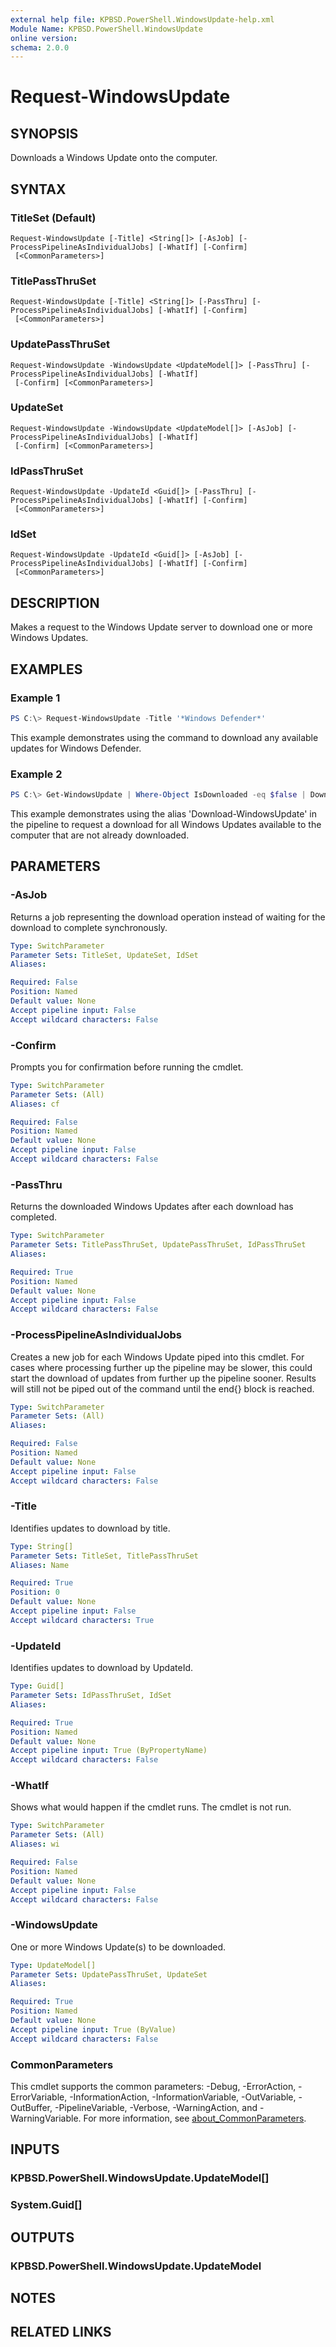 ```yaml
---
external help file: KPBSD.PowerShell.WindowsUpdate-help.xml
Module Name: KPBSD.PowerShell.WindowsUpdate
online version:
schema: 2.0.0
---
```


# Request-WindowsUpdate

## SYNOPSIS
Downloads a Windows Update onto the computer.

## SYNTAX

### TitleSet (Default)
```
Request-WindowsUpdate [-Title] <String[]> [-AsJob] [-ProcessPipelineAsIndividualJobs] [-WhatIf] [-Confirm]
 [<CommonParameters>]
```

### TitlePassThruSet
```
Request-WindowsUpdate [-Title] <String[]> [-PassThru] [-ProcessPipelineAsIndividualJobs] [-WhatIf] [-Confirm]
 [<CommonParameters>]
```

### UpdatePassThruSet
```
Request-WindowsUpdate -WindowsUpdate <UpdateModel[]> [-PassThru] [-ProcessPipelineAsIndividualJobs] [-WhatIf]
 [-Confirm] [<CommonParameters>]
```

### UpdateSet
```
Request-WindowsUpdate -WindowsUpdate <UpdateModel[]> [-AsJob] [-ProcessPipelineAsIndividualJobs] [-WhatIf]
 [-Confirm] [<CommonParameters>]
```

### IdPassThruSet
```
Request-WindowsUpdate -UpdateId <Guid[]> [-PassThru] [-ProcessPipelineAsIndividualJobs] [-WhatIf] [-Confirm]
 [<CommonParameters>]
```

### IdSet
```
Request-WindowsUpdate -UpdateId <Guid[]> [-AsJob] [-ProcessPipelineAsIndividualJobs] [-WhatIf] [-Confirm]
 [<CommonParameters>]
```

## DESCRIPTION
Makes a request to the Windows Update server to download one or more Windows Updates.

## EXAMPLES

### Example 1
```powershell
PS C:\> Request-WindowsUpdate -Title '*Windows Defender*'
```

This example demonstrates using the command to download any available updates for Windows Defender.

### Example 2
```powershell
PS C:\> Get-WindowsUpdate | Where-Object IsDownloaded -eq $false | Download-WindowsUpdate
```

This example demonstrates using the alias 'Download-WindowsUpdate' in the pipeline to request a download
for all Windows Updates available to the computer that are not already downloaded.

## PARAMETERS

### -AsJob
Returns a job representing the download operation instead of waiting for the download to complete synchronously.

```yaml
Type: SwitchParameter
Parameter Sets: TitleSet, UpdateSet, IdSet
Aliases:

Required: False
Position: Named
Default value: None
Accept pipeline input: False
Accept wildcard characters: False
```

### -Confirm
Prompts you for confirmation before running the cmdlet.

```yaml
Type: SwitchParameter
Parameter Sets: (All)
Aliases: cf

Required: False
Position: Named
Default value: None
Accept pipeline input: False
Accept wildcard characters: False
```

### -PassThru
Returns the downloaded Windows Updates after each download has completed.

```yaml
Type: SwitchParameter
Parameter Sets: TitlePassThruSet, UpdatePassThruSet, IdPassThruSet
Aliases:

Required: True
Position: Named
Default value: None
Accept pipeline input: False
Accept wildcard characters: False
```

### -ProcessPipelineAsIndividualJobs
Creates a new job for each Windows Update piped into this cmdlet. For cases where processing further up
the pipeline may be slower, this could start the download of updates from further up the pipeline
sooner. Results will still not be piped out of the command until the end{} block is reached.

```yaml
Type: SwitchParameter
Parameter Sets: (All)
Aliases:

Required: False
Position: Named
Default value: None
Accept pipeline input: False
Accept wildcard characters: False
```

### -Title
Identifies updates to download by title.

```yaml
Type: String[]
Parameter Sets: TitleSet, TitlePassThruSet
Aliases: Name

Required: True
Position: 0
Default value: None
Accept pipeline input: False
Accept wildcard characters: True
```

### -UpdateId
Identifies updates to download by UpdateId.

```yaml
Type: Guid[]
Parameter Sets: IdPassThruSet, IdSet
Aliases:

Required: True
Position: Named
Default value: None
Accept pipeline input: True (ByPropertyName)
Accept wildcard characters: False
```

### -WhatIf
Shows what would happen if the cmdlet runs.
The cmdlet is not run.

```yaml
Type: SwitchParameter
Parameter Sets: (All)
Aliases: wi

Required: False
Position: Named
Default value: None
Accept pipeline input: False
Accept wildcard characters: False
```

### -WindowsUpdate
One or more Windows Update(s) to be downloaded.

```yaml
Type: UpdateModel[]
Parameter Sets: UpdatePassThruSet, UpdateSet
Aliases:

Required: True
Position: Named
Default value: None
Accept pipeline input: True (ByValue)
Accept wildcard characters: False
```

### CommonParameters
This cmdlet supports the common parameters: -Debug, -ErrorAction, -ErrorVariable, -InformationAction, -InformationVariable, -OutVariable, -OutBuffer, -PipelineVariable, -Verbose, -WarningAction, and -WarningVariable. For more information, see [about_CommonParameters](http://go.microsoft.com/fwlink/?LinkID=113216).

## INPUTS

### KPBSD.PowerShell.WindowsUpdate.UpdateModel[]

### System.Guid[]

## OUTPUTS

### KPBSD.PowerShell.WindowsUpdate.UpdateModel

## NOTES

## RELATED LINKS
